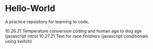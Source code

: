 # Hello-World
A practice repository for learning to code.

10.26.21  Temperature conversion coding and human age to dog age (javascript intro)
10.27.21  Text for race finishers (javascript conditionals using switch)
